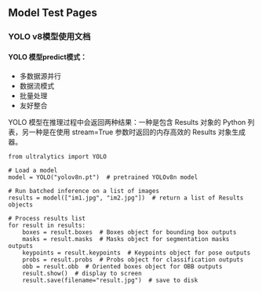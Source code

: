 ## Model Test Pages


### YOLO v8模型使用文档

#### YOLO 模型predict模式：
- 多数据源并行
- 数据流模式
- 批量处理
- 友好整合

YOLO 模型在推理过程中会返回两种结果：一种是包含 Results 对象的 Python 列表，另一种是在使用 stream=True 参数时返回的内存高效的 Results 对象生成器。


```
from ultralytics import YOLO

# Load a model
model = YOLO("yolov8n.pt")  # pretrained YOLOv8n model

# Run batched inference on a list of images
results = model(["im1.jpg", "im2.jpg"])  # return a list of Results objects

# Process results list
for result in results:
    boxes = result.boxes  # Boxes object for bounding box outputs
    masks = result.masks  # Masks object for segmentation masks outputs
    keypoints = result.keypoints  # Keypoints object for pose outputs
    probs = result.probs  # Probs object for classification outputs
    obb = result.obb  # Oriented boxes object for OBB outputs
    result.show()  # display to screen
    result.save(filename="result.jpg")  # save to disk

```
